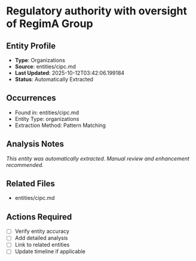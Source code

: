 # Regulatory authority with oversight of RegimA Group

## Entity Profile
- **Type**: Organizations
- **Source**: entities/cipc.md
- **Last Updated**: 2025-10-12T03:42:06.199184
- **Status**: Automatically Extracted

## Occurrences
- Found in: entities/cipc.md
- Entity Type: organizations
- Extraction Method: Pattern Matching

## Analysis Notes
*This entity was automatically extracted. Manual review and enhancement recommended.*

## Related Files
- entities/cipc.md

## Actions Required
- [ ] Verify entity accuracy
- [ ] Add detailed analysis
- [ ] Link to related entities
- [ ] Update timeline if applicable
